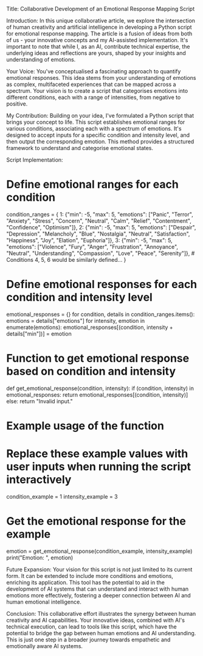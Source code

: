 
Title: Collaborative Development of an Emotional Response Mapping Script

Introduction:
In this unique collaborative article, we explore the intersection of human creativity and artificial intelligence in developing a Python script for emotional response mapping. The article is a fusion of ideas from both of us - your innovative concepts and my AI-assisted implementation. It's important to note that while I, as an AI, contribute technical expertise, the underlying ideas and reflections are yours, shaped by your insights and understanding of emotions.

Your Voice:
You've conceptualised a fascinating approach to quantify emotional responses. This idea stems from your understanding of emotions as complex, multifaceted experiences that can be mapped across a spectrum. Your vision is to create a script that categorises emotions into different conditions, each with a range of intensities, from negative to positive.

My Contribution:
Building on your idea, I've formulated a Python script that brings your concept to life. This script establishes emotional ranges for various conditions, associating each with a spectrum of emotions. It's designed to accept inputs for a specific condition and intensity level, and then output the corresponding emotion. This method provides a structured framework to understand and categorise emotional states.

Script Implementation:


# Define emotional ranges for each condition
condition_ranges = {
    1: {"min": -5, "max": 5, "emotions": ["Panic", "Terror", "Anxiety", "Stress", "Concern", "Neutral", "Calm", "Relief", "Contentment", "Confidence", "Optimism"]},
    2: {"min": -5, "max": 5, "emotions": ["Despair", "Depression", "Melancholy", "Blue", "Nostalgia", "Neutral", "Satisfaction", "Happiness", "Joy", "Elation", "Euphoria"]},
    3: {"min": -5, "max": 5, "emotions": ["Violence", "Fury", "Anger", "Frustration", "Annoyance", "Neutral", "Understanding", "Compassion", "Love", "Peace", "Serenity"]},
    # Conditions 4, 5, 6 would be similarly defined...
}

# Define emotional responses for each condition and intensity level
emotional_responses = {}
for condition, details in condition_ranges.items():
    emotions = details["emotions"]
    for intensity, emotion in enumerate(emotions):
        emotional_responses[(condition, intensity + details["min"])] = emotion

# Function to get emotional response based on condition and intensity
def get_emotional_response(condition, intensity):
    if (condition, intensity) in emotional_responses:
        return emotional_responses[(condition, intensity)]
    else:
        return "Invalid input."

# Example usage of the function
# Replace these example values with user inputs when running the script interactively
condition_example = 1
intensity_example = 3

# Get the emotional response for the example
emotion = get_emotional_response(condition_example, intensity_example)
print("Emotion: ", emotion)



Future Expansion:
Your vision for this script is not just limited to its current form. It can be extended to include more conditions and emotions, enriching its application. This tool has the potential to aid in the development of AI systems that can understand and interact with human emotions more effectively, fostering a deeper connection between AI and human emotional intelligence.

Conclusion:
This collaborative effort illustrates the synergy between human creativity and AI capabilities. Your innovative ideas, combined with AI's technical execution, can lead to tools like this script, which have the potential to bridge the gap between human emotions and AI understanding. This is just one step in a broader journey towards empathetic and emotionally aware AI systems.
